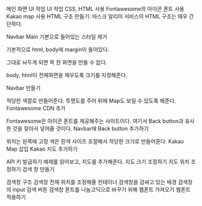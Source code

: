 메인 화면 UI 작업
UI 작업
CSS, HTML 사용
Fontawesome의 아이콘 폰트 사용
Kakao map 사용
HTML 구조 만들기: 마스크 알리미 서비스의 HTML 구조는 매우 간단하다.

Navbar
Main
기본으로 들어있는 스타일 제거

기본적으로 html, body에 margin이 들어있다.

그대로 놔두게 되면 꽉 찬 화면을 만들 수 없다.

body, html이 전체화면을 채우도록 크기를 지정해준다.

Navbar 만들기

적당한 색깔로 만들어준다.
투명도를 주어 뒤에 Map도 보일 수 있도록 해준다.
Fontawesome CDN 추가

Fontawesome은 아이콘 폰트를 제공해주는 사이트이다.
여기서 Back button과 유사한 것을 찾아서 넣어줄 것이다.
Navbar에 Back button 추가하기

위치는 왼쪽에 고정
색은 흰색
사이즈 조절해서 적당한 크기로 만들어준다.
Kakao Map 삽입
Kakao 지도 추가하기

API 키 발급하기
예제를 읽어보고, 지도를 추가해준다.
지도 크기 조정하기
지도 위치 조정하기
검색 창 만들기

검색창 구조
검색창 전체 위치를 조정해줄 컨테이너
검색창을 감싸고 있는 배경
검색창의 input
검색 버튼
검색창 폰트를 나눔고딕으로 바꾸기 위해 웹폰트 가져오기
웹폰트 적용하기
